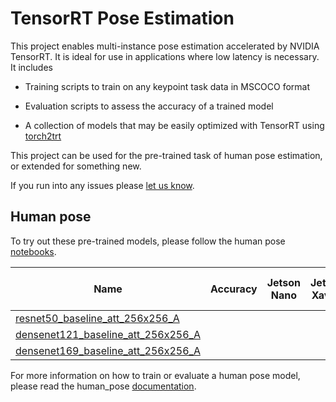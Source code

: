 # TensorRT Pose Estimation

This project enables multi-instance pose estimation accelerated by NVIDIA TensorRT.  It is ideal for use in applications where low latency is necessary.  It includes

- Training scripts to train on any keypoint task data in MSCOCO format

- Evaluation scripts to assess the accuracy of a trained model 
- A collection of models that may be easily optimized with TensorRT using [torch2trt](https://github.com/NVIDIA-AI-IOT/torch2trt)

This project can be used for the pre-trained task of human pose estimation, or extended for something new.

If you run into any issues please [let us know](../../issues).

## Human pose

To try out these pre-trained models, please follow the human pose [notebooks](notebooks/human_pose).

| Name | Accuracy | Jetson Nano | Jetson Xavier | Pre-trained Weights |
|-------|------------|-------------|---------------|---------------------|
| [resnet50_baseline_att_256x256_A](experiments/resnet50_baseline_att_256x256_A) |  |  |  |  |
| [densenet121_baseline_att_256x256_A](experiments/densenet121_baseline_att_256x256_A) |  |  |  |  |
| [densenet169_baseline_att_256x256_A](experiments/densenet169_baseline_att_256x256_A) |  |  |  |  |

For more information on how to train or evaluate a human pose model, please read the human_pose [documentation](docs/human_pose.md).
